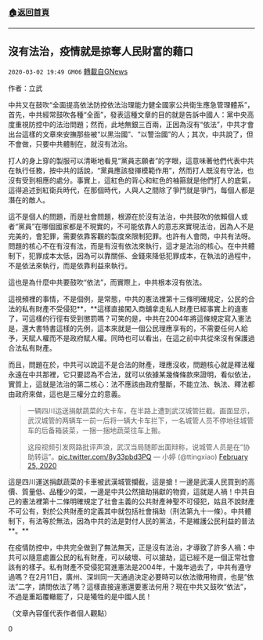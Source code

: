 ###  [:house:返回首頁](https://github.com/ourhimalayas/txt)
---

## 沒有法治，疫情就是掠奪人民財富的藉口
`2020-03-02 19:49 GM06` [轉載自GNews](https://gnews.org/zh-hant/129960/)

作者：立武

中共又在鼓吹“全面提高依法防控依法治理能力健全國家公共衛生應急管理體系”，首先，中共經常鼓吹各種“全面”，發表這種文章的目的就是告訴中國人：黨中央高度重視防控中的法治問題；然而，此地無銀三百兩，正因為沒有“依法”，中共才會出台這樣的文章來安撫那些被“以黑治國”、“以警治國”的人；其次，中共說了，但不會做，只要中共體制在，就沒有法治。

打人的身上穿的製服可以清晰地看見“黨員志願者”的字眼，這意味著他們代表中共在執行任務，按中共的話說，“黨員應該發揮模範作用”，然而打人既沒有守法，也沒有受到相應的處分。事實上，這紅色的背心和紅色的袖箍就是他們打人的底氣，這得追述到紅衛兵時代，在那個時代，人與人之間除了爭鬥就是爭鬥，每個人都是潛在的敵人。

這不是個人的問題，而是社會問題，根源在於沒有法治，中共鼓吹的依賴個人或者“黨員”在哪個國家都是不現實的，不可能依靠人的意志來實現法治，因為人不是完美的，會犯罪，需要依靠客觀的製度來限制犯罪。也許有人會問，中共有法呀。問題的核心不在有沒有法，而是有沒有依法來執行，這才是法治的核心。在中共體制下，犯罪成本太低，因為可以靠關係、金錢來降低犯罪成本，在執法的過程中，不是依法來執行，而是依靠利益來執行。

這也是為什麼中共要鼓吹“依法”，而實際上，中共根本沒有依法。

這視頻裡的事情，不是個例，是常態，中共的憲法裡第十三條明確規定，公民的合法的私有財產不受侵犯**，**這樣直接闖入商舖拿走私人財產已經事實上的違憲了，可這樣的行徑有受到懲罰嗎？可笑的是，中共在2004年將這條規定寫入憲法是，還大書特書這樣的先例，這本來就是一個公民理應享有的，不需要任何人給予，天賦人權而不是政府賦人權。同時也可以看出，在這之前中共從來沒有保護過合法私有財產。

而且，問題在於，中共可以說這不是合法的財產，理應沒收，問題核心就是釋法權永遠在中共那裡，它只要認為不合法，就可以依據某幾條條款來證明，看似依法，實質上，這就是法治的第二核心：法不應該由政府壟斷，不能立法、執法、釋法都由政府來做，這也是三權分立的意義。

> 一辆四川运送捐献蔬菜的大卡车，在半路上遭到武汉城管拦截。画面显示，武汉城管的两辆车一前一后将一辆大卡车拦下，一名城管人员不停地往城管车的后备箱装菜，一捆一捆地蔬菜往车上搬。
> 
> 这段视频引发网路批评声浪，武汉当局随即出面辩称，说城管人员是在“协助转运”。[pic.twitter.com/8y33pbd3PQ](https://t.co/8y33pbd3PQ)
> — 小婷 (@ttingxiao) [February 25, 2020](https://twitter.com/ttingxiao/status/1232313414568906754?ref_src=twsrc%5Etfw)

這是四川運送捐獻蔬菜的卡車被武漢城管攔截，這是搶！一邊是武漢人民買到的高價、質量低、品種少的菜，一邊是中共公然搶劫捐獻的物資，這就是人禍！中共自己的憲法裡第十二條明確規定了社會主義的公共財產神聖不可侵犯，姑且不說財產不可公有，對於公共財產的定義其中就包括社會捐助（刑法第九十一條）。中共體制下，有法等於無法，因為中共的法是對付人民的黨法，不是維護公民利益的普法**。**

在疫情防控中，中共完全做到了無法無天，正是沒有法治，才導致了許多人禍：中共可以隨意處置公民的私有財產，可以破壞、可以搶劫，這已經不是一個正常社會該有的樣子。私有財產不受侵犯寫進憲法是2004年，十幾年過去了，中共有遵守過嗎？在2月11日，廣州、深圳同一天通過決定必要時可以依法徵用物資，也是“依法”二字，請問依法了嗎？這樣直接違憲還要憲法何用？現在中共又鼓吹“依法”，不過是重蹈覆轍罷了，只是犧牲的是中國人民！

（文章內容僅代表作者個人觀點）

0
